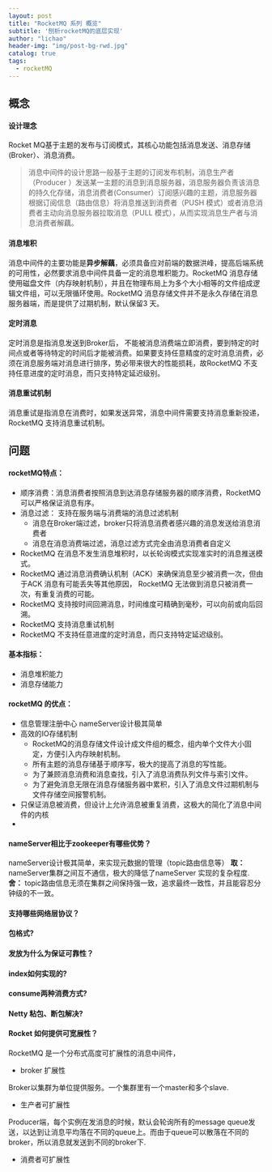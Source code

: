 ```yaml
---
layout: post
title: "RocketMQ 系列 概览"
subtitle: '刨析rocketMQ的底层实现'
author: "lichao"
header-img: "img/post-bg-rwd.jpg"
catalog: true
tags:
  - rocketMQ
---
```



## 概念

#### 设计理念
Rocket MQ基于主题的发布与订阅模式，其核心功能包括消息发送、消息存储(Broker）、消息消费。    
> 消息中间件的设计思路一般基于主题的订阅发布机制，消息生产者（Producer ）发送某一主题的消息到消息服务器，消息服务器负责该消息的持久化存储，消息消费者(Consumer）订阅感兴趣的主题，消息服务器根据订阅信息（路由信息）将消息推送到消费者（PUSH 模式）或者消息消费者主动向消息服务器拉取消息（PULL 模式），从而实现消息生产者与消息消费者解藕。

#### 消息堆积
消息中间件的主要功能是**异步解藕**，必须具备应对前端的数据洪峰，提高后端系统的可用性，必然要求消息中间件具备一定的消息堆积能力。RocketMQ 消息存储使用磁盘文件（内存映射机制），并且在物理布局上为多个大小相等的文件组成逻辑文件组，可以无限循环使用。RocketMQ 消息存储文件并不是永久存储在消息服务器端，而是提供了过期机制，默认保留3 天。
#### 定时消息
定时消息是指消息发送到Broker后， 不能被消息消费端立即消费，要到特定的时间点或者等待特定的时间后才能被消费。如果要支持任意精度的定时消息消费，必须在消息服务端对消息进行排序，势必带来很大的性能损耗，故RocketMQ 不支持任意进度的定时消息，而只支持特定延迟级别。
#### 消息重试机制
消息重试是指消息在消费时，如果发送异常，消息中间件需要支持消息重新投递，RocketMQ 支持消息重试机制。

## 问题
#### rocketMQ特点：
* 顺序消费：消息消费者按照消息到达消息存储服务器的顺序消费，RocketMQ可以严格保证消息有序。
* 消息过滤： 支持在服务端与消费端的消息过滤机制
  * 消息在Broker端过滤，broker只将消息消费者感兴趣的消息发送给消息消费者
  * 消息在消息消费端过滤，消息过滤方式完全由消息消费者自定义
* RocketMQ 在消息不发生消息堆积时，以长轮询模式实现准实时的消息推送模式。
* RocketMQ 通过消息消费确认机制（ACK）来确保消息至少被消费一次，但由于ACK 消息有可能丢失等其他原因， RocketMQ 无法做到消息只被消费一次，有重复消费的可能。
* RocketMQ 支持按时间回溯消息，时间维度可精确到毫秒，可以向前或向后回溯。
* RocketMQ 支持消息重试机制
* RocketMQ 不支持任意进度的定时消息，而只支持特定延迟级别。
#### 基本指标：
* 消息堆积能力
* 消息存储能力
#### rocketMQ 的优点：
* 信息管理注册中心 nameServer设计极其简单
* 高效的IO存储机制
  * RocketMQ的消息存储文件设计成文件组的概念，组内单个文件大小固定，方便引入内存映射机制。
  * 所有主题的消息存储基于顺序写，极大的提高了消息的写性能。
  * 为了兼顾消息消费和消息查找，引入了消息消费队列文件与索引文件。
  * 为了避免消息无限在消息存储服务器中累积，引入了消息文件过期机制与文件存储空间报警机制。
* 只保证消息被消费，但设计上允许消息被重复消费，这极大的简化了消息中间件的内核
* 
#### nameServer相比于zookeeper有哪些优势？
nameServer设计极其简单，来实现元数据的管理（topic路由信息等）
**取：**      
nameServer集群之间互不通信，极大的降低了nameServer 实现的复杂程度.
**舍：**
topic路由信息无须在集群之间保持强一致，追求最终一致性，并且能容忍分钟级的不一致。
#### 支持哪些网络层协议？

#### 包格式?
#### 发放为什么为保证可靠性？
#### index如何实现的?
#### consume两种消费方式?
#### Netty 粘包、断包解决?

#### Rocket 如何提供可宽展性？
RocketMQ 是一个分布式高度可扩展性的消息中间件，
* broker 扩展性    

Broker以集群为单位提供服务。一个集群里有一个master和多个slave.
* 生产者可扩展性

Producer端，每个实例在发消息的时候，默认会轮询所有的message queue发送，以达到让消息平均落在不同的queue上。而由于queue可以散落在不同的broker，所以消息就发送到不同的broker下.

* 消费者可扩展性